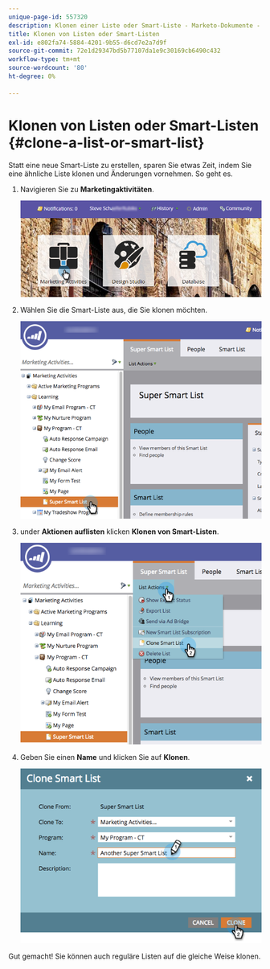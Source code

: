 ```yaml
---
unique-page-id: 557320
description: Klonen einer Liste oder Smart-Liste - Marketo-Dokumente - Produktdokumentation
title: Klonen von Listen oder Smart-Listen
exl-id: e802fa74-5884-4201-9b55-d6cd7e2a7d9f
source-git-commit: 72e1d29347bd5b77107da1e9c30169cb6490c432
workflow-type: tm+mt
source-wordcount: '80'
ht-degree: 0%

---
```


# Klonen von Listen oder Smart-Listen {#clone-a-list-or-smart-list}

Statt eine neue Smart-Liste zu erstellen, sparen Sie etwas Zeit, indem Sie eine ähnliche Liste klonen und Änderungen vornehmen. So geht es.

1. Navigieren Sie zu **Marketingaktivitäten**.

   ![](assets/login-marketing-activities.png)

1. Wählen Sie die Smart-Liste aus, die Sie klonen möchten.

   ![](assets/smartlist-find.png)

1. under **Aktionen auflisten** klicken **Klonen von Smart-Listen**.

   ![](assets/clonesmartlist-hands.png)

1. Geben Sie einen **Name** und klicken Sie auf **Klonen**.

   ![](assets/supersmartlist-clonewindow.png)

Gut gemacht! Sie können auch reguläre Listen auf die gleiche Weise klonen.
